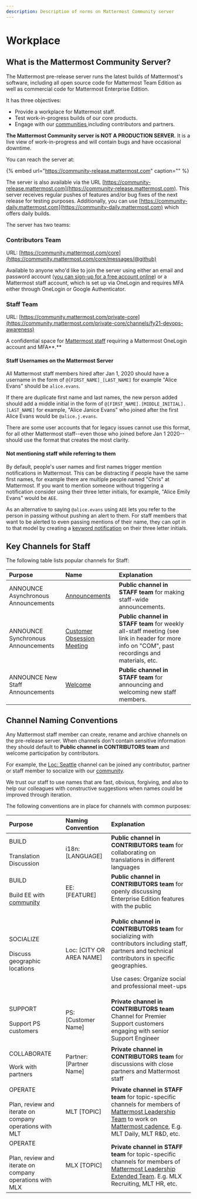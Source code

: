 ```yaml
---
description: Description of norms on Mattermost Community server
---
```


# Workplace

## What is the Mattermost Community Server?

The Mattermost pre-release server runs the latest builds of Mattermost's software, including all open source code for Mattermost Team Edition as well as commercial code for Mattermost Enterprise Edition.

It has three objectives:

* Provide a workplace for Mattermost staff.
* Test work-in-progress builds of our core products.
* Engage with our [communities ](../../contributors/contributors/community.md)including contributors and partners.

**The Mattermost Community server is NOT A PRODUCTION SERVER.** It is a live view of work-in-progress and will contain bugs and have occasional downtime.

You can reach the server at:

{% embed url="https://community-release.mattermost.com" caption="" %}

The server is also available via the URL [https://community-release.mattermost.com](https://community-release.mattermost.com). This server receives regular pushes of features and/or bug fixes of the next release for testing purposes. Additionally, you can use [https://community-daily.mattermost.com](https://community-daily.mattermost.com) which offers daily builds. 

The server has two teams:

### **Contributors Team**

URL: [https://community.mattermost.com/core](https://community.mattermost.com/core/messages/@github)

Available to anyone who'd like to join the server using either an email and password account \([you can sign-up for a free account online](https://community.mattermost.com/signup_user_complete)\) or a Mattermost staff account, which is set up via OneLogin and requires MFA either through OneLogin or Google Authenticator.

### **Staff Team**

URL: [https://community.mattermost.com/private-core](https://community.mattermost.com/private-core/channels/fy21-devops-awareness)

A confidential space for [Mattermost staff](../../contributors/contributors/community.md#mattermost-staff) requiring a Mattermost OneLogin account and MFA**.**

#### Staff Usernames on the Mattermost Server

All Mattermost staff members hired after Jan 1, 2020 should have a username in the form of `@[FIRST_NAME]_[LAST_NAME]` for example "Alice Evans" should be `alice.evans`.

If there are duplicate first name and last names, the new person added should add a middle initial in the form of `@[FIRST_NAME].[MIDDLE_INITIAL].[LAST_NAME]` for example, "Alice Janice Evans" who joined after the first Alice Evans would be `@alice.j.evans`.

There are some user accounts that for legacy issues cannot use this format, for all other Mattermost staff--even those who joined before Jan 1 2020--should use the format that creates the most clarity.

#### Not mentioning staff while referring to them

By default, people's user names and first names trigger mention notifications in Mattermost. This can be distracting if people have the same first names, for example there are multiple people named "Chris" at Mattermost. If you want to mention someone without triggering a notification consider using their three letter initials, for example, "Alice Emily Evans" would be `AEE`.

As an alternative to saying `@alice.evans` using `AEE` lets you refer to the person in passing without pushing an alert to them. For staff members that want to be alerted to even passing mentions of their name, they can opt in to that model by creating a [keyword notification](https://docs.mattermost.com/help/messaging/mentioning-teammates.html#words-that-trigger-mentions) on their three letter initials.

## Key Channels for Staff

The following table lists popular channels for Staff:

| Purpose | Name | Explanation |
| :--- | :--- | :--- |
| ANNOUNCE  Asynchronous Announcements | [Announcements](https://community.mattermost.com/private-core/channels/announcements) | **Public channel in STAFF team** for making staff-wide announcements. |
| ANNOUNCE  Synchronous Announcements | [Customer Obsession Meeting](https://handbook.mattermost.com/operations/operations/company-cadence\#customer-obsession-meeting-aka-com) | **Public channel in STAFF team** for weekly all-staff meeting \(see link in header for more info on "COM", past recordings and materials, etc. |
| ANNOUNCE  New Staff Announcements | [Welcome](https://community.mattermost.com/private-core/channels/welcome) | **Public channel in STAFF team** for announcing and welcoming new staff members. |

## Channel Naming Conventions

Any Mattermost staff member can create, rename and archive channels on the pre-release server. When channels don't contain sensitive information they should default to **Public channel in CONTRIBUTORS team** and welcome participation by contributors.

For example, the [Loc: Seattle](https://community.mattermost.com/core/channels/loc-seattle) channel can be joined any contributor, partner or staff member to socialize with our [community](../../contributors/contributors/community.md).

We trust our staff to use names that are fast, obvious, forgiving, and also to help our colleagues with constructive suggestions when names could be improved through iteration.

The following conventions are in place for channels with common purposes:

<table>
  <thead>
    <tr>
      <th style="text-align:left">Purpose</th>
      <th style="text-align:left">Naming Convention</th>
      <th style="text-align:left">Explanation</th>
    </tr>
  </thead>
  <tbody>
    <tr>
      <td style="text-align:left">BUILD
        <br />
        <br />Translation Discussion</td>
      <td style="text-align:left">i18n: [LANGUAGE]</td>
      <td style="text-align:left"><b>Public channel in CONTRIBUTORS team</b> for collaborating on translations
        in different languages</td>
    </tr>
    <tr>
      <td style="text-align:left">BUILD
        <br />
        <br />Build EE with <a href="../../contributors/contributors/community.md">community</a>
      </td>
      <td style="text-align:left">EE: [FEATURE]</td>
      <td style="text-align:left"><b>Public channel in CONTRIBUTORS team</b> for openly discussing Enterprise
        Edition features with the public</td>
    </tr>
    <tr>
      <td style="text-align:left">SOCIALIZE
        <br />
        <br />Discuss geographic locations</td>
      <td style="text-align:left">Loc: [CITY OR AREA NAME]</td>
      <td style="text-align:left">
        <p><b>Public channel in CONTRIBUTORS team</b> for socializing with contributors
          including staff, partners and technical contributors in specific geographies.</p>
        <p>Use cases: Organize social and professional meet-ups</p>
      </td>
    </tr>
    <tr>
      <td style="text-align:left">SUPPORT
        <br />
        <br />Support PS customers</td>
      <td style="text-align:left">PS: [Customer Name]</td>
      <td style="text-align:left"><b>Private channel in CONTRIBUTORS team</b> Channel for Premier Support
        customers engaging with senior Support Engineer</td>
    </tr>
    <tr>
      <td style="text-align:left">
        <p>COLLABORATE</p>
        <p>Work with partners</p>
      </td>
      <td style="text-align:left">Partner: [Partner Name]</td>
      <td style="text-align:left"><b>Private channel in CONTRIBUTORS team</b> for discussions with close
        partners and Mattermost staff</td>
    </tr>
    <tr>
      <td style="text-align:left">OPERATE
        <br />
        <br />Plan, review and iterate on company operations with MLT</td>
      <td style="text-align:left">MLT [TOPIC]</td>
      <td style="text-align:left"><b>Private channel in STAFF team</b> for topic-specific channels for members
        of <a href="groups.md#mattermost-leadership-team-mlt">Mattermost Leadership Team</a> to
        work on <a href="../operations/mlt-cadence/">Mattermost cadence</a>, E.g.
        MLT Daily, MLT R&amp;D, etc.</td>
    </tr>
    <tr>
      <td style="text-align:left">OPERATE
        <br />
        <br />Plan, review and iterate on company operations with MLX</td>
      <td style="text-align:left">MLX [TOPIC]</td>
      <td style="text-align:left"><b>Private channel in STAFF team</b> for topic-specific channels for members
        of <a href="groups.md#mattermost-leadership-team-extended-mxt">Mattermost Leadership Extended Team</a>.
        E.g. MLX Recruiting, MLT HR, etc.</td>
    </tr>
  </tbody>
</table>
